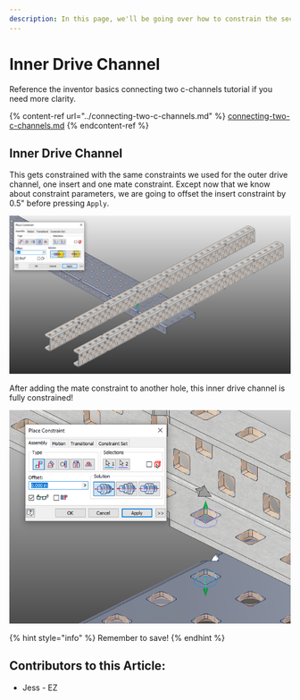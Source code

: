 ```yaml
---
description: In this page, we'll be going over how to constrain the second drive channel.
---
```


# Inner Drive Channel

Reference the inventor basics connecting two c-channels tutorial if you need more clarity.&#x20;

{% content-ref url="../connecting-two-c-channels.md" %}
[connecting-two-c-channels.md](../connecting-two-c-channels.md)
{% endcontent-ref %}

## Inner Drive Channel

This gets constrained with the same constraints we used for the outer drive channel, one insert and one mate constraint.  Except now that we know about constraint parameters, we are going to offset the insert constraint by 0.5" before pressing `Apply`.&#x20;

![Insert Constraint on Inner Drive Channel](<../../../../.gitbook/assets/image (217).png>)

After adding the mate constraint to another hole, this inner drive channel is fully constrained!

![Mate Constraint on Inner Drive Channel](<../../../../.gitbook/assets/image (194).png>)

{% hint style="info" %}
Remember to save!
{% endhint %}



## Contributors to this Article: <a href="contributors-to-this-article" id="contributors-to-this-article"></a>

* Jess - EZ
